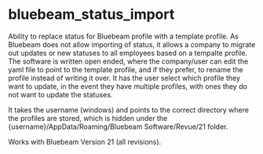 # bluebeam_status_import

Ability to replace status for Bluebeam profile with a template profile. As Bluebeam does not allow importing of status, it allows a company to migrate out updates or new statuses to all employees based on a tempalte profile. The software is written open ended, where the company/user can edit the yaml file to point to the template profile, and if they prefer, to rename the profile instead of writing it over. It has the user select which profile they want to update, in the event they have multiple profiles, with ones they do not want to update the statuses.

It takes the username (windows) and points to the correct directory where the profiles are stored, which is hidden under the {username}/AppData/Roaming/Bluebeam Software/Revue/21 folder.

Works with Bluebeam Version 21 (all revisions). 
